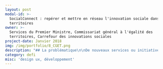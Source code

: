 ```yaml
---
layout: post
modal-id: >-
  SocialConnect : repérer et mettre en réseau l'innovation sociale dans les
  territoires
owner: >-
  Services du Premier Ministre, Commissariat général à l'égalité des
  territoires, Carrefour des innovations sociales
project-date: Janvier 2018
img: /img/portfolio/8_CGET.png
description: "## La problématique\n\nDe nouveaux services ou initiatives\nsolidaires relevant du champ de l’innovation sociale naissent chaque jour sous\ndes formes diverses et originales. Ces innovations se mettent en place afin\nd’apporter des réponses concrètes à des difficultés liées à l’emploi, au\ndéveloppement durable, à la santé, etc. Si elles sont souvent marquées par un\nfort ancrage territorial, elles peuvent néanmoins inspirer d’autres territoires\nque ceux où elles ont vu le jour.\n\nAfin de permettre à chaque\nterritoire de développer son potentiel, le CGET s’est impliqué dans une série de\ntravaux visant à accroître l’impact de l’innovation sociale. Objectif de ces\ntravaux : reconnaître et généraliser les bonnes pratiques innovantes œuvrant à\nla cohésion des territoires appréhendée de manière globale. **La problématique à laquelle cherche à\nrépondre le carrefour des innovations sociales est celle du repérage dynamique\ndes innovations sociales dans les territoires, portées par tout type d’acteurs\n\\(État, collectivités, associations, entreprises classiques ou d’ESS, citoyens…)\nagissant dans tout domaine d’action et à toute échelle territoriale (depuis la\nrue, la commune jusqu’au territoire national).**\n\n## Le défi : consolider l’écosystème de l’innovation sociale grâce à une plateforme web collaborative\n\nAfin de répondre à ces enjeux, le collectif « Carrefour des innovations sociales » a été créé en 2016. Il réunit\naujourd’hui près de 70 parties prenantes, dont 40 actives au sein du projet. Ce défi poursuit trois\nobjectifs majeurs :\n\n* la création d’une plateforme web collaborative\n* la construction d’un collectif d’acteurs de\n  l’innovation sociale échangeant sur les méthodes et les besoins de\n  capitalisation\n* la consolidation d’un écosystème de l’innovation\n  sociale en rendant plus visible le travail des acteurs existants et en\n  engageant de nouvelles coopérations.\n\n**Ce défi\ns’incarne avant tout dans la conception d’une plateforme web contributive\nhébergeant un méga moteur de recherche donnant accès à l’ensemble des\nplateformes de capitalisation d’innovations sociales existantes**. Ce moteur\nrepose sur un travail d’indexation homogénéisé offrant différentes options de\nrecherches libres, semi-guidées, ou très fines, notamment grâce à un outil\ncartographique permettant des recherches plus ciblées à l’échelle territoriale.\nDes fonctionnalités complémentaires (visualisation des résultats et des\ndonnées, création d’un espace collaboratif, création de communautés\nspécifiques) pourront être implémentées.\n\n## 2 entrepreneur•e•s recherché•e•s\n\n* **EIG 1 - DESIGN / UX : penser à l'architecture globale et au design de la plateforme web, et élaborer des éléments d'animation web et graphiques et d'identité visuelle**.\n\n  Expertises recherchées : design graphique, design de service, design de contenu éditorial, design web, UX / ergonomie.\n\n  Connaissance souhaitée du milieu de l'innovation sociale, de l'économie sociale et solidaire et/ou de l'accompagnement de projets. Appétence ou expérience relative à la gestion des communs et/ou à la gouvernance collective recherchée.\n* **EIG 2 - DEVELOPPEMENT INFORMATIQUE : développer la plateforme web, dont le moissonneur,\n  l’interface graphique, informatique , le moteur de recherche et le\n  back-office**.\n\n  Expertises recherchées : gestion de données\n  complexes (dont indexation), développement en logiciel libre sur technologies web, *scrapping, crawling, parsing, filtering*, développement cartographique et développement d’un espace collaboratif.\n\n  Connaissance souhaitée du milieu de l'innovation sociale, de l'économie sociale et solidaire et/ou de l'accompagnement de projets. Appétence ou expérience relative à la gestion des communs et/ou à la gouvernance collective recherchée.\n\n## Votre mentor : Bénédicte Pachod\n\n![Photo de Bénédicte Pachod](/img/portfolio/8.PACHODBenedicte.jpg)\n\nEngagée dans\nl’exploration de réponses collectives pour le bien-être des habitants et un\ndéveloppement local durable, Bénédicte Pachod a travaillé 4 ans au Ministère de la Transition\nécologique et solidaire suivant deux missions complémentaires\_: conduire\ndes expérimentations relatives aux enjeux de gouvernance et de résilience et\ncoordonner le re-design d’une politique publique nationale. Elle a par\nailleurs été consultante free-lance et animatrice d’un réseau de collectivités et\nde partenaires en Ile-de-France. Arrivée en début d’année en tant que chargée\nde projet innovation publique au sein de la mission Animation scientifique et innovation\ndu Commissariat général à l’égalité des territoires, elle se concentre sur des projets de soutien à l’essaimage d’innovations sociales, au service des\nterritoires et d’une action publique optimisée.\n\n*«\_Le programme Entrepreneurs\nd’Intérêt Général représente pour nous la chance de bénéficier d’un\naccélérateur en phase avec les principes d’agilité et de démarche apprenante\nqui guident les acteurs impliqués dans la Banque de l’innovation territoriale.\nParticiper à la seconde promotion\_sera l’occasion, grâce à l’émulation\ncollective, de prendre du recul sur la transformation de l’action publique à\nlaquelle nous souhaitons contribuer. Au quotidien, l’accueil de deux\nentrepreneurs d’intérêt général sera une occasion unique d’acculturation réciproque\net nous permet d’ores et déjà de nous projeter sereinement dans les nombreuses\nexpérimentations à venir.\_»*\n\n## [En savoir plus : le pitch du défi en 4 slides](https://www.slideshare.net/secret/JwoeXqqanm7T57)"
category: defi
misc: 'design ux, développement'
---
```



























